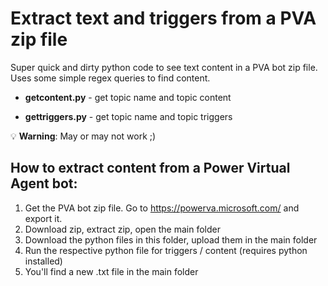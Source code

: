 # Extract text and triggers from a PVA zip file

Super quick and dirty python code to see text content in a PVA bot zip file. Uses some simple regex queries to find content.

- **getcontent.py** - get topic name and topic content 

- **gettriggers.py** - get topic name and topic triggers

💡 **Warning**: May or may not work ;)

## How to extract content from a Power Virtual Agent bot:

1. Get the PVA bot zip file. Go to https://powerva.microsoft.com/ and export it.
2. Download zip, extract zip, open the main folder
3. Download the python files in this folder, upload them in the main folder
4. Run the respective python file for triggers / content (requires python installed)
5. You'll find a new .txt file in the main folder
